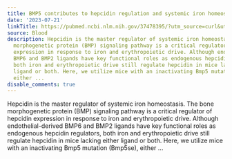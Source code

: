 ```yaml
---
title: BMP5 contributes to hepcidin regulation and systemic iron homeostasis in mice
date: '2023-07-21'
linkTitle: https://pubmed.ncbi.nlm.nih.gov/37478395/?utm_source=curl&utm_medium=rss&utm_campaign=journals&utm_content=7603509&fc=None&ff=20230721221904&v=2.17.9.post6+86293ac
source: Blood
description: Hepcidin is the master regulator of systemic iron homeostasis. The bone
  morphogenetic protein (BMP) signaling pathway is a critical regulator of hepcidin
  expression in response to iron and erythropoietic drive. Although endothelial-derived
  BMP6 and BMP2 ligands have key functional roles as endogenous hepcidin regulators,
  both iron and erythropoietic drive still regulate hepcidin in mice lacking either
  ligand or both. Here, we utilize mice with an inactivating Bmp5 mutation (Bmp5se),
  either ...
disable_comments: true
---
```

Hepcidin is the master regulator of systemic iron homeostasis. The bone morphogenetic protein (BMP) signaling pathway is a critical regulator of hepcidin expression in response to iron and erythropoietic drive. Although endothelial-derived BMP6 and BMP2 ligands have key functional roles as endogenous hepcidin regulators, both iron and erythropoietic drive still regulate hepcidin in mice lacking either ligand or both. Here, we utilize mice with an inactivating Bmp5 mutation (Bmp5se), either ...